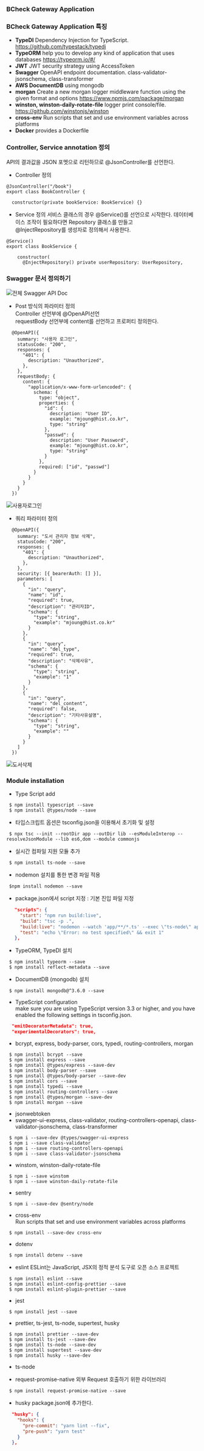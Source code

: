 ### BCheck Gateway Application 

### BCheck Gateway Application 특징 
- <b>TypeDI</b> Dependency Injection for TypeScript.
  https://github.com/typestack/typedi
- <b>TypeORM</b> help you to develop any kind of application that uses databases
  https://typeorm.io/#/
- <b>JWT</b> JWT security strategy using AccessToken
- <b>Swagger</b> OpenAPI endpoint documentation.
  class-validator-jsonschema, class-transformer  
- <b>AWS DocumentDB</b> using mongodb
- <b>morgan</b> Create a new morgan logger middleware function using the given format and options
  https://www.npmjs.com/package/morgan
- <b>winston, winston-daily-rotate-file</b> logger print console/file.
  https://github.com/winstonjs/winston
- <b>cross-env</b> Run scripts that set and use environment variables across platforms
- <b>Docker</b> provides a Dockerfile

### Controller, Service annotation 정의 
API의 결과값을 JSON 포멧으로 리턴하므로 @JsonController를 선언한다.  
- Controller 정의
```text
@JsonController("/book")
export class BookController {

  constructor(private bookService: BookService) {}
```
- Service 정의 
서비스 클래스의 경우 @Service()를 선언으로 시작한다. 데이터베이스 조작이 필요하다면 Repository 클래스를 만들고   
@InjectRepository를 생성자로 정의해서 사용한다.    
```text
@Service()
export class BookService {

    constructor(
      @InjectRepository() private userRepository: UserRepository,
```
### Swagger 문서 정의하기 
![전체 Swagger API Doc](./images/swagger-00.png)
- Post 방식의 파라미터 정의   
  Controller 선언부에 @OpenAPI선언   
  requestBody 선언부에 content를 선언하고 프로퍼티 정의한다.  
```text
  @OpenAPI({
    summary: "사용자 로그인",
    statusCode: "200",
    responses: {
      "401": {
        description: "Unauthorized",
      },
    },
    requestBody: {
      content: {
        "application/x-www-form-urlencoded": {
          schema: {
            type: "object",
            properties: {
              "id": {
                description: "User ID",
                example: "mjoung@hist.co.kr",
                type: "string"
              },
              "passwd": {
                description: "User Password",
                example: "mjoung@hist.co.kr",
                type: "string"
              }
            },
            required: ["id", "passwd"]
          }
        }
      }
    }
  })
```
![사용자로그인](./images/swagger-01.png) 
- 쿼리 파라미터 정의
```text
  @OpenAPI({
    summary: "도서 관리자 정보 삭제",
    statusCode: "200",
    responses: {
      "401": {
        description: "Unauthorized",
      },
    },
    security: [{ bearerAuth: [] }],
    parameters: [
      {
        "in": "query",
        "name": "id",
        "required": true,
        "description": "관리자ID",
        "schema": {
          "type": "string",
          "example": "mjoung@hist.co.kr"
        }
      },
      {
        "in": "query",
        "name": "del_type",
        "required": true,
        "description": "삭제사유",
        "schema": {
          "type": "string",
          "example": "1"
        }
      },
      {
        "in": "query",
        "name": "del_content",
        "required": false,
        "description": "기타사유설명",
        "schema": {
          "type": "string",
          "example": ""
        }
      }
    ]
  })
```
![도서삭제](./images/swagger-02.png)
### Module installation
- Type Script add
```shell
 $ npm install typescript --save
 $ npm install @types/node --save
```
- 타입스크립트 옵션은 tsconfig.json을 이용해서 초기화 및 설정
```shell
 $ npx tsc --init --rootDir app --outDir lib --esModuleInterop --resolveJsonModule --lib es6,dom --module commonjs
```
- 실시간 컴파일 지원 모듈 추가
```shell
 $ npm install ts-node --save 
```
- nodemon 설치를 통한 변경 파일 적용
```shell
 $npm install nodemon --save
```
- package.json에서 script 지정 : 기본 진입 파일 지정
```json
   "scripts": {
     "start": "npm run build:live",
     "build": "tsc -p .",
     "build:live": "nodemon --watch 'app/**/*.ts' --exec \"ts-node\" app/index.ts",
     "test": "echo \"Error: no test specified\" && exit 1"
   },
```
- TypeORM, TypeDI 설치 
```shell
 $ npm install typeorm --save
 $ npm install reflect-metadata --save 
```
- DocumentDB (mongodb) 설치
```shell
 $ npm install mongodb@^3.6.0 --save
```
- TypeScript configuration  
 make sure you are using TypeScript version 3.3 or higher, and you have enabled the following settings in tsconfig.json.
```json
  "emitDecoratorMetadata": true,
  "experimentalDecorators": true,
```
- bcrypt, express, body-parser, cors, typedi, routing-controllers, morgan
```shell
 $ npm install bcrypt --save
 $ npm install express --save
 $ npm install @types/express --save-dev
 $ npm install body-parser --save 
 $ npm install @types/body-parser --save-dev
 $ npm install cors --save 
 $ npm install typedi --save
 $ npm install routing-controllers --save
 $ npm install @types/morgan --save-dev
 $ npm install morgan --save
```
- jsonwebtoken
- swagger-ui-express, class-validator, routing-controllers-openapi, class-validator-jsonschema, class-transformer
```shell
 $ npm i --save-dev @types/swagger-ui-express
 $ npm i --save class-validator
 $ npm i --save routing-controllers-openapi
 $ npm i --save class-validator-jsonschema
```
- winstom, winston-daily-rotate-file
```shell
 $ npm i --save winstom
 $ npm i --save winston-daily-rotate-file
```
- sentry
```shell
 $ npm i --save-dev @sentry/node
```
- cross-env  
  Run scripts that set and use environment variables across platforms
```shell
 $ npm install --save-dev cross-env
```
- dotenv
```shell
 $ npm install dotenv --save 
```
- eslint
  ESLint는 JavaScript, JSX의 정적 분석 도구로 오픈 소스 프로젝트  
```shell
 $ npm install eslint --save
 $ npm install eslint-config-prettier --save
 $ npm install eslint-plugin-prettier --save
```
- jest
```shell
 $ npm install jest --save
```
- prettier, ts-jest, ts-node, supertest, husky
```shell
 $ npm install prettier --save-dev
 $ npm install ts-jest --save-dev
 $ npm install ts-node --save-dev
 $ npm install supertest --save-dev
 $ npm install husky --save-dev
```
- ts-node

- request-promise-native
 외부 Request 호출하기 위한 라이브러리  
```shell
 $ npm install request-promise-native --save
```

- husky
package.json에 추가한다.
```json
  "husky": {
    "hooks": {
      "pre-commit": "yarn lint --fix",
      "pre-push": "yarn test"
    }
  },
```
